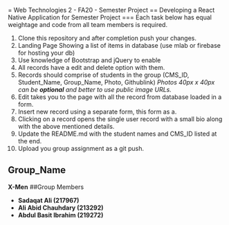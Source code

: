 = Web Technologies 2 - FA20 - Semester Project
== Developing a React Native Application for Semester Project
=== Each task below has equal weightage and code from all team members is required.
1. Clone this repository and after completion push your changes.
1. Landing Page Showing a list of items in database (use mlab or firebase for hosting your db)
1. Use knowledge of Bootstrap and jQuery to enable 
1. All records have a edit and delete option with them.
1. Records should comprise of students in the group (CMS_ID, Student_Name, Group_Name, Photo, Githublink) *Photos 40px x 40px can be **optional** and better to use public image URLs.*
1. Edit takes you to the page with all the record from database loaded in a form.
1. Insert new record using a separate form, this form as a.
1. Clicking on a record opens the single user record with a small bio along with the above mentioned details.
1. Update the README.md with the student names and CMS_ID listed at the end.
1. Upload you group assignment as a git push.

## Group_Name
**X-Men**
##Group Members
- **Sadaqat Ali (217967)**
- **Ali Abid Chauhdary (213292)**
- **Abdul Basit Ibrahim (219272)**
